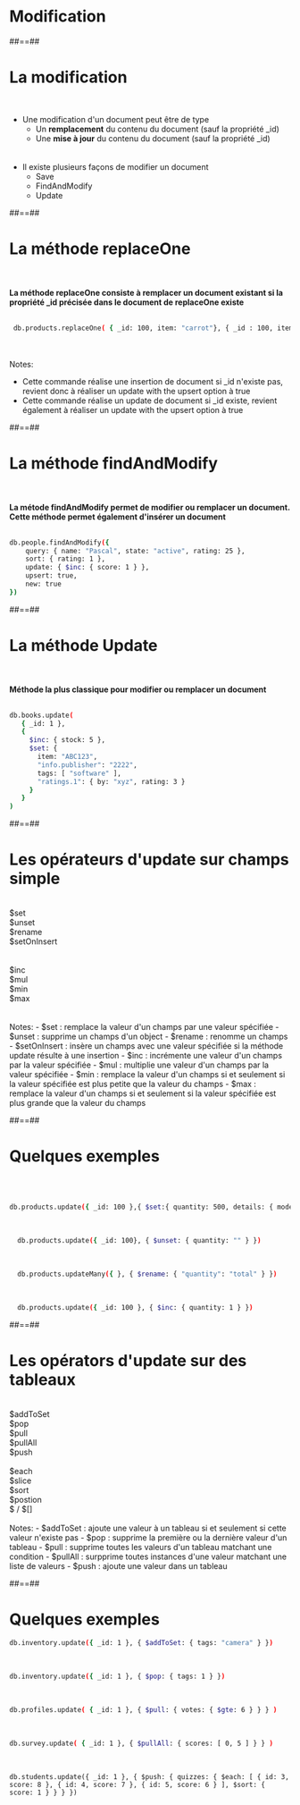 <!-- .slide: class="transition-bg-grey-2 underline"-->
# Modification

##==##

<!-- .slide-->
# La modification
<br>

- Une modification d'un document peut être de type
    - Un <b>remplacement</b> du contenu du document (sauf la propriété _id)
    - Une <b>mise à jour</b> du contenu du document (sauf la propriété _id)<br><br><br>
- Il existe plusieurs façons de modifier un document
    - Save
    - FindAndModify
    - Update

##==##

<!-- .slide: class="with-code inconsolata"-->
# La méthode replaceOne
<br><br>
<b> La méthode replaceOne consiste à remplacer un document existant si la propriété _id précisée dans le document de replaceOne existe</b>
<br><br>

```bash
 db.products.replaceOne( { _id: 100, item: "carrot"}, { _id : 100, item : "juice" } )
```
<!-- .element: class="big-code"-->
<br><br>
Notes: 
- Cette commande réalise une insertion de document si _id n'existe pas, revient donc à réaliser un update with the upsert option à true
- Cette commande réalise un update de document si _id existe, revient également à réaliser un update with the upsert option à true

##==##

<!-- .slide: class="with-code inconsolata"-->
# La méthode findAndModify
<br><br>
<b> La métode findAndModify permet de modifier ou remplacer un document. Cette méthode permet également d'insérer un document</b>
<br><br>

```bash
db.people.findAndModify({
    query: { name: "Pascal", state: "active", rating: 25 },
    sort: { rating: 1 },
    update: { $inc: { score: 1 } },
    upsert: true,
    new: true
})
```
<!-- .element: class="big-code"-->

##==##

<!-- .slide: class="with-code inconsolata"-->
# La méthode Update
<br><br>
<b>Méthode la plus classique pour modifier ou remplacer un document</b>
<br><br>
```bash
db.books.update(
   { _id: 1 },
   {
     $inc: { stock: 5 },
     $set: {
       item: "ABC123",
       "info.publisher": "2222",
       tags: [ "software" ],
       "ratings.1": { by: "xyz", rating: 3 }
     }
   }
)
```
<!-- .element: class="medium-code" -->

##==##

<!-- .slide-->
# Les opérateurs d'update sur champs simple
<br>
<div class="flex-row">
  <div class="circle bold">$set</div>
  <div class="circle bold">$unset</div>
  <div class="circle bold">$rename</div>
  <div class="circle bold">$setOnInsert</div>
</div>
<br><br>
<div class="flex-row">
  <div class="circle bold">$inc</div>
  <div class="circle bold">$mul</div>
  <div class="circle bold">$min</div>
  <div class="circle bold">$max</div>
</div>
<br><br>
Notes:
- $set : remplace la valeur d'un champs par une valeur spécifiée
- $unset : supprime un champs d'un object
- $rename : renomme un champs
- $setOnInsert : insère un champs avec une valeur spécifiée si la méthode update résulte à une insertion
- $inc : incrémente une valeur d'un champs par la valeur spécifiée
- $mul : multiplie une valeur d'un champs par la valeur spécifiée
- $min : remplace la valeur d'un champs si et seulement si la valeur spécifiée est plus petite que la valeur du champs
- $max : remplace la valeur d'un champs si et seulement si la valeur spécifiée est plus grande que la valeur du champs

##==##

<!-- .slide: class="with-code inconsolata"-->
# Quelques exemples
<br><br>

```bash
db.products.update({ _id: 100 },{ $set:{ quantity: 500, details: { model: "14Q3", make: "xyz" }, tags: ["coats", "outerwear", "clothing" ] } })
```
<!-- .element: class="big-code" -->
<br>

```bash
  db.products.update({ _id: 100}, { $unset: { quantity: "" } })
```
<!-- .element: class="big-code" -->
<br>

```bash
  db.products.updateMany({ }, { $rename: { "quantity": "total" } })
```
<!-- .element: class="big-code" -->
<br>

```bash
  db.products.update({ _id: 100 }, { $inc: { quantity: 1 } })
```
<!-- .element: class="big-code" -->

##==##
<!-- .slide-->
# Les opérators d'update sur des tableaux
<br>
<div class="flex-row">
  <div class="circle bold">$addToSet</div>
  <div class="circle bold">$pop</div>
  <div class="circle bold">$pull</div>
  <div class="circle bold">$pullAll</div>
  <div class="circle bold">$push</div>
</div>
<br>
<div class="flex-row">
  <div class="circle bold">$each</div>
  <div class="circle bold">$slice</div>
  <div class="circle bold">$sort</div>
  <div class="circle bold">$postion</div>
  <div class="circle bold">$ / $[]</div>
</div>
<br>
Notes:
- $addToSet : ajoute une valeur à un tableau si et seulement si cette valeur n'existe pas
- $pop : supprime la première ou la dernière valeur d'un tableau
- $pull : supprime toutes les valeurs d'un tableau matchant une condition
- $pullAll : surpprime toutes instances d'une valeur matchant une liste de valeurs
- $push : ajoute une valeur dans un tableau

##==##

<!-- .slide: class="with-code inconsolata"-->
# Quelques exemples

```bash
db.inventory.update({ _id: 1 }, { $addToSet: { tags: "camera" } })
```
<!-- .element: class="big-code" -->
<br>

```bash
db.inventory.update({ _id: 1 }, { $pop: { tags: 1 } })
```
<!-- .element: class="big-code" -->
<br>

```bash
db.profiles.update( { _id: 1 }, { $pull: { votes: { $gte: 6 } } } )
```
<!-- .element: class="big-code" -->
<br>

```bash
db.survey.update( { _id: 1 }, { $pullAll: { scores: [ 0, 5 ] } } )
```
<!-- .element: class="big-code" -->
<br>

```
db.students.update({ _id: 1 }, { $push: { quizzes: { $each: [ { id: 3, score: 8 }, { id: 4, score: 7 }, { id: 5, score: 6 } ], $sort: { score: 1 } } } })
```
<!-- .element: class="big-code" -->
